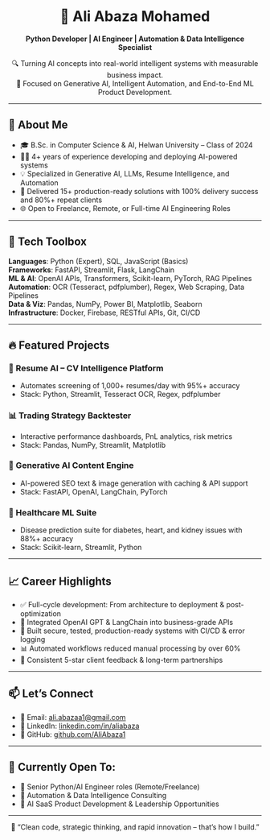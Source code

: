 <h1 align="center">🚀 Ali Abaza Mohamed</h1>
<p align="center"><strong>Python Developer | AI Engineer | Automation & Data Intelligence Specialist</strong></p>

<p align="center">
🔍 Turning AI concepts into real-world intelligent systems with measurable business impact.<br>
🎯 Focused on Generative AI, Intelligent Automation, and End-to-End ML Product Development.
</p>

---

## 🧠 About Me

- 🎓 B.Sc. in Computer Science & AI, Helwan University – Class of 2024  
- 👨‍💻 4+ years of experience developing and deploying AI-powered systems  
- 💡 Specialized in Generative AI, LLMs, Resume Intelligence, and Automation  
- 💼 Delivered 15+ production-ready solutions with 100% delivery success and 80%+ repeat clients  
- 🌐 Open to Freelance, Remote, or Full-time AI Engineering Roles  

---

## 🚀 Tech Toolbox

**Languages**: Python (Expert), SQL, JavaScript (Basics)  
**Frameworks**: FastAPI, Streamlit, Flask, LangChain  
**ML & AI**: OpenAI APIs, Transformers, Scikit-learn, PyTorch, RAG Pipelines  
**Automation**: OCR (Tesseract, pdfplumber), Regex, Web Scraping, Data Pipelines  
**Data & Viz**: Pandas, NumPy, Power BI, Matplotlib, Seaborn  
**Infrastructure**: Docker, Firebase, RESTful APIs, Git, CI/CD  

---

## 🔥 Featured Projects

### 🧠 Resume AI – CV Intelligence Platform
- Automates screening of 1,000+ resumes/day with 95%+ accuracy  
- Stack: Python, Streamlit, Tesseract OCR, Regex, pdfplumber

### 📊 Trading Strategy Backtester
- Interactive performance dashboards, PnL analytics, risk metrics  
- Stack: Pandas, NumPy, Streamlit, Matplotlib

### 🤖 Generative AI Content Engine
- AI-powered SEO text & image generation with caching & API support  
- Stack: FastAPI, OpenAI, LangChain, PyTorch

### 🏥 Healthcare ML Suite
- Disease prediction suite for diabetes, heart, and kidney issues with 88%+ accuracy  
- Stack: Scikit-learn, Streamlit, Python

---

## 📈 Career Highlights

- ✅ Full-cycle development: From architecture to deployment & post-optimization  
- 🤖 Integrated OpenAI GPT & LangChain into business-grade APIs  
- 🔐 Built secure, tested, production-ready systems with CI/CD & error logging  
- 📊 Automated workflows reduced manual processing by over 60%  
- 🌟 Consistent 5-star client feedback & long-term partnerships  

---

## 📫 Let’s Connect

- 📧 Email: [ali.abazaa1@gmail.com](mailto:ali.abazaa1@gmail.com)  
- 💼 LinkedIn: [linkedin.com/in/aliabaza](https://linkedin.com/in/aliabaza)  
- 🧠 GitHub: [github.com/AliAbaza1](https://github.com/AliAbaza1)  

---

## 💼 Currently Open To:

- 🔹 Senior Python/AI Engineer roles (Remote/Freelance)  
- 🔹 Automation & Data Intelligence Consulting  
- 🔹 AI SaaS Product Development & Leadership Opportunities  

---

<p align="center">
  🧩 “Clean code, strategic thinking, and rapid innovation – that’s how I build.”
</p>
